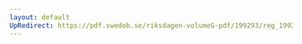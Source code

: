 ```yaml
---
layout: default
UpRedirect: https://pdf.swedeb.se/riksdagen-volumeG-pdf/199293/reg_199293/reg_199293_0095.pdf
---
```

